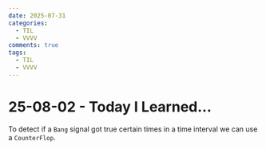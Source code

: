 ```yaml
---
date: 2025-07-31
categories:
  - TIL
  - VVVV
comments: true
tags:
  - TIL
  - VVVV
---
```


# 25-08-02 - Today I Learned...
To detect if a `Bang` signal got true certain times in a time interval we can use a `CounterFlop`.
